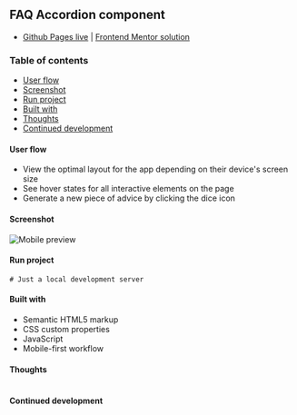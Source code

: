 ## FAQ Accordion component
- [Github Pages live](https://alexcumplido.github.io/frontend-mentor/adviceAPI-generator) | [Frontend Mentor solution]()

### Table of contents
- [User flow](#user-flow)
- [Screenshot](#screenshot)
- [Run project](#run-project)
- [Built with](#built-with)
- [Thoughts](#thoughts)
- [Continued development](#continued-development)

#### User flow
- View the optimal layout for the app depending on their device's screen size
- See hover states for all interactive elements on the page
- Generate a new piece of advice by clicking the dice icon

#### Screenshot
![Mobile preview](./design/)

#### Run project
```
# Just a local development server
```

#### Built with
- Semantic HTML5 markup
- CSS custom properties
- JavaScript
- Mobile-first workflow

#### Thoughts


```js

```

#### Continued development
